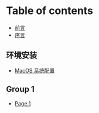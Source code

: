 # Table of contents

* [前言](README.md)
* [序言](<README (1).md>)

## 环境安装 <a href="#env-configuration" id="env-configuration"></a>

* [MacOS 系统配置](env-configuration/macos-configuration.md)

## Group 1

* [Page 1](group-1/page-1.md)
